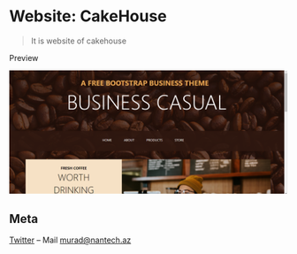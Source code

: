 # Website: CakeHouse
> It is website of cakehouse

Preview

![](/images/first_preview.png)





## Meta

[Twitter](https://twitter.com/lhumannl) – Mail murad@nantech.az
